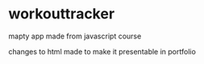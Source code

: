# workouttracker
mapty app made from javascript course

changes to html made to make it presentable in portfolio

